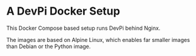 # A DevPi Docker Setup

This Docker Compose based setup runs DevPi behind Nginx.

The images are based on Alpine Linux, which enables far smaller images than
Debian or the Python image.
